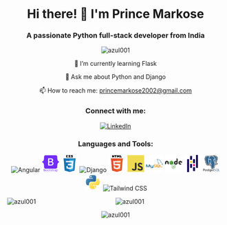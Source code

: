 <h1 align="center">Hi there! 👋 I'm Prince Markose</h1>
<h3 align="center">A passionate Python full-stack developer from India</h3>

<p align="center">
  <img src="https://komarev.com/ghpvc/?username=azul001&label=Profile%20views&color=0e75b6&style=flat" alt="azul001" />
</p>

<p align="center">🌱 I’m currently learning Flask</p>

<p align="center">💬 Ask me about Python and Django</p>

<p align="center">📫 How to reach me: <a href="mailto:princemarkose2002@gmail.com">princemarkose2002@gmail.com</a></p>

<h3 align="center">Connect with me:</h3>
<p align="center">
  <a href="https://linkedin.com/in/prince-markose-467929222" target="_blank" rel="noopener noreferrer">
    <img src="https://raw.githubusercontent.com/rahuldkjain/github-profile-readme-generator/master/src/images/icons/Social/linked-in-alt.svg" alt="LinkedIn" height="30" width="40" />
  </a>
</p>

<h3 align="center">Languages and Tools:</h3>
<p align="center">
  <img src="https://angular.io/assets/images/logos/angular/angular.svg" alt="Angular" width="40" height="40"/>
  <img src="https://raw.githubusercontent.com/devicons/devicon/master/icons/bootstrap/bootstrap-plain-wordmark.svg" alt="Bootstrap" width="40" height="40"/>
  <img src="https://raw.githubusercontent.com/devicons/devicon/master/icons/css3/css3-original-wordmark.svg" alt="CSS3" width="40" height="40"/>
  <img src="https://cdn.worldvectorlogo.com/logos/django.svg" alt="Django" width="40" height="40"/>
  <img src="https://raw.githubusercontent.com/devicons/devicon/master/icons/html5/html5-original-wordmark.svg" alt="HTML5" width="40" height="40"/>
<img src="https://raw.githubusercontent.com/devicons/devicon/master/icons/javascript/javascript-original.svg" width="40" height="40"/>
<img src="https://raw.githubusercontent.com/devicons/devicon/master/icons/mysql/mysql-original-wordmark.svg" alt="MySQL" width="40" height="40"/>
<img src="https://raw.githubusercontent.com/devicons/devicon/master/icons/nodejs/nodejs-original-wordmark.svg" alt="Node.js" width="40" height="40"/>
<img src="https://raw.githubusercontent.com/devicons/devicon/2ae2a900d2f041da66e950e4d48052658d850630/icons/pandas/pandas-original.svg" alt="Pandas" width="40" height="40"/>
<img src="https://raw.githubusercontent.com/devicons/devicon/master/icons/postgresql/postgresql-original-wordmark.svg" alt="PostgreSQL" width="40" height="40"/>
<img src="https://raw.githubusercontent.com/devicons/devicon/master/icons/python/python-original.svg" alt="Python" width="40" height="40"/>
<img src="https://www.vectorlogo.zone/logos/tailwindcss/tailwindcss-icon.svg" alt="Tailwind CSS" width="40" height="40"/>

</p>
<p align="center">
  <img align="left" src="https://github-readme-stats.vercel.app/api/top-langs?username=azul001&show_icons=true&locale=en&layout=compact" alt="azul001" />
</p>
<p align="center">
  <img src="https://github-readme-stats.vercel.app/api?username=azul001&show_icons=true&locale=en" alt="azul001" />
</p>
<p align="center">
  <img src="https://github-readme-streak-stats.herokuapp.com/?user=azul001" alt="azul001" />
</p>
